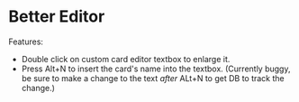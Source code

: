 # Better Editor

Features:
- Double click on custom card editor textbox to enlarge it.
- Press Alt+N to insert the card's name into the textbox. (Currently buggy, be sure to make a change to the text *after* ALt+N to get DB to track the change.)
